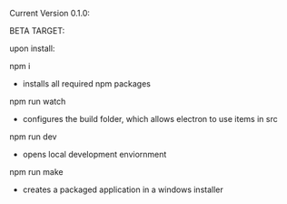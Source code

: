 Current Version 0.1.0:

BETA TARGET:


upon install:

npm i 
- installs all required npm packages

npm run watch
- configures the build folder, which allows electron to use items in src

npm run dev
- opens local development enviornment

npm run make
- creates a packaged application in a windows installer
